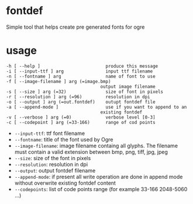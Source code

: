 # fontdef
Simple tool that helps create pre generated fonts for ogre

# usage

    -h [ --help ]                         produce this message
    -i [ --input-ttf ] arg                input ttf filename
    -n [ --fontname ] arg                 name of font to use
    -f [ --image-filename ] arg (=image.bmp)
                                        output image filename
    -s [ --size ] arg (=32)               size of font in pixels
    -r [ --resolution ] arg (=96)         resolution in dpi
    -o [ --output ] arg (=out.fontdef)    outupt fontdef file
    -a [ --append-mode ]                  use if you want to append to an 
                                        existing fontdef
    -v [ --verbose ] arg (=0)             verbose level [0-3]
    -c [ --codepoint ] arg (=33-166)      range of cod points


* `--input-ttf`: ttf font filename
* `--fontname`: title of the font used by Ogre 
* `--image-filename`: image filename containg all glyphs. The filename must contain a valid extension between bmp, png, tiff, jpg, jpeg
* `--size`: size of the font in pixels
* `--resolution`: resolution in dpi
* `--output`: output fontdef filename
* `--append-mode`: if present all write operation are done in append mode without overwrite existing fontdef content
* `--codepoints`: list of code points range (for example 33-166 2048-5060 ...)

